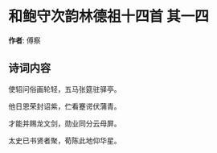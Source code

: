 # 和鲍守次韵林德祖十四首  其一四

**作者**: 傅察

## 诗词内容

使轺问俗画轮轻，五马张筵驻驿亭。

他日恩荣封诏紫，伫看蹇谔伏蒲青。

才能并赐龙文剑，勋业同分云母屏。

太史已书贤者聚，荀陈此地仰华星。


